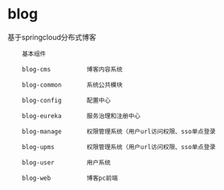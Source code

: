 # blog
基于springcloud分布式博客

	    基本组件
        
        blog-cms          博客内容系统
    
        blog-common       系统公共模块
    
        blog-config       配置中心
    
        blog-eureka       服务治理和注册中心
    
        blog-manage       权限管理系统（用户url访问权限、sso单点登录
        
        blog-upms         权限管理系统（用户url访问权限、sso单点登录
	 
	    blog-user         用户系统

        blog-web          博客pc前端
